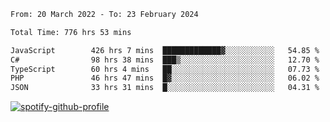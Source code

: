 <!--START_SECTION:waka-->

```txt
From: 20 March 2022 - To: 23 February 2024

Total Time: 776 hrs 53 mins

JavaScript        426 hrs 7 mins  █████████████▓░░░░░░░░░░░   54.85 %
C#                98 hrs 38 mins  ███▒░░░░░░░░░░░░░░░░░░░░░   12.70 %
TypeScript        60 hrs 4 mins   ██░░░░░░░░░░░░░░░░░░░░░░░   07.73 %
PHP               46 hrs 47 mins  █▓░░░░░░░░░░░░░░░░░░░░░░░   06.02 %
JSON              33 hrs 31 mins  █░░░░░░░░░░░░░░░░░░░░░░░░   04.31 %
```

<!--END_SECTION:waka-->
[![spotify-github-profile](https://spotify-github-profile.vercel.app/api/view?uid=c00zprrvy9xiloa9qnco3hmng&cover_image=true&theme=novatorem&show_offline=false&background_color=121212&bar_color=53b14f&bar_color_cover=false)](https://spotify-github-profile.vercel.app/api/view?uid=c00zprrvy9xiloa9qnco3hmng&redirect=true)




